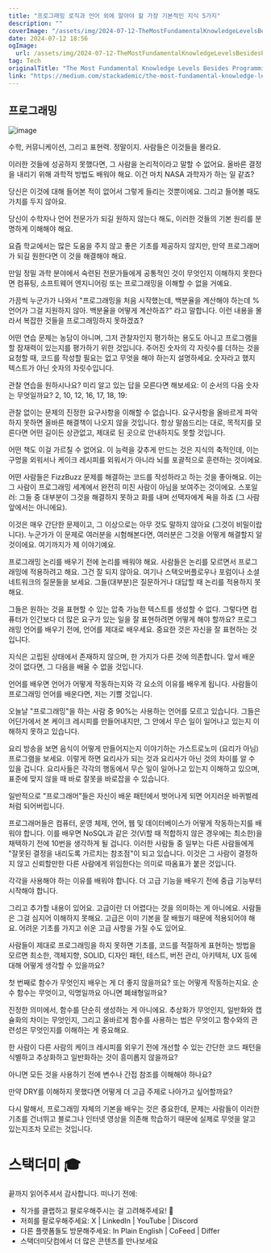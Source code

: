 ```yaml
---
title: "프로그래밍 로직과 언어 외에 알아야 할 가장 기본적인 지식 5가지"
description: ""
coverImage: "/assets/img/2024-07-12-TheMostFundamentalKnowledgeLevelsBesidesProgrammingLogicandProgrammingLanguages_0.png"
date: 2024-07-12 18:56
ogImage:
  url: /assets/img/2024-07-12-TheMostFundamentalKnowledgeLevelsBesidesProgrammingLogicandProgrammingLanguages_0.png
tag: Tech
originalTitle: "The Most Fundamental Knowledge Levels Besides Programming Logic and Programming Languages"
link: "https://medium.com/stackademic/the-most-fundamental-knowledge-levels-besides-programming-logic-and-programming-languages-f6c2ac7f7707"
---
```


## 프로그래밍

![image](/assets/img/2024-07-12-TheMostFundamentalKnowledgeLevelsBesidesProgrammingLogicandProgrammingLanguages_0.png)

수학, 커뮤니케이션, 그리고 표현력. 정말이지. 사람들은 이것들을 몰라요.

이러한 것들에 성공하지 못했다면, 그 사람을 논리적이라고 말할 수 없어요. 올바른 결정을 내리기 위해 과학적 방법도 배워야 해요. 이건 마치 NASA 과학자가 하는 일 같죠?

<div class="content-ad"></div>

당신은 이것에 대해 들어본 적이 없어서 그렇게 들리는 것뿐이에요. 그리고 들어볼 때도 가치를 두지 않아요.

당신이 수학자나 언어 전문가가 되길 원하지 않는다 해도, 이러한 것들의 기본 원리를 분명하게 이해해야 해요.

요즘 학교에서는 많은 도움을 주지 않고 좋은 기초를 제공하지 않지만, 만약 프로그래머가 되길 원한다면 이 것을 해결해야 해요.

만일 정밀 과학 분야에서 숙련된 전문가들에게 공통적인 것이 무엇인지 이해하지 못한다면 컴퓨팅, 소프트웨어 엔지니어링 또는 프로그래밍을 이해할 수 없을 거예요.

<div class="content-ad"></div>

가끔씩 누군가가 나와서 "프로그래밍을 처음 시작했는데, 백분율을 계산해야 하는데 %언어가 그걸 지원하지 않아. 백분율을 어떻게 계산하죠?" 라고 말합니다. 이런 내용을 몰라서 복잡한 것들을 프로그래밍하지 못하겠죠?

어떤 연습 문제는 농담이 아니며, 그저 관찰자인지 평가하는 용도도 아니고 프로그램을 할 잠재력이 있는지를 평가하기 위한 것입니다. 주어진 숫자의 각 자릿수를 더하는 것을 요청할 때, 코드를 작성할 필요는 없고 무엇을 해야 하는지 설명하세요. 숫자라고 했지 텍스트가 아닌 숫자의 자릿수입니다.

관찰 연습을 원하시나요? 미리 알고 있는 답을 모른다면 해보세요: 이 순서의 다음 숫자는 무엇일까요? 2, 10, 12, 16, 17, 18, 19:

관찰 없이는 문제의 진정한 요구사항을 이해할 수 없습니다. 요구사항을 올바르게 파악하지 못하면 올바른 해결책이 나오지 않을 것입니다. 항상 말씀드리는 대로, 목적지를 모른다면 어떤 길이든 상관없고, 제대로 된 곳으로 안내하지도 못할 것입니다.

<div class="content-ad"></div>

어떤 책도 이걸 가르칠 수 없어요. 이 능력을 갖추게 만드는 것은 지식의 축적인데, 이는 구멍을 외워서나 케이크 레시피를 외워서가 아니라 뇌를 포괄적으로 훈련하는 것이에요.

어떤 사람들은 FizzBuzz 문제를 해결하는 코드를 작성하라고 하는 것을 좋아해요. 이는 그 사람이 프로그래밍 세계에서 완전히 미친 사람이 아님을 보여주는 것이에요. 스포일러: 그들 중 대부분이 그것을 해결하지 못하고 화를 내며 선택자에게 욕을 하죠 (그 사람 앞에서는 아니에요).

이것은 매우 간단한 문제이고, 그 이상으로는 아무 것도 말하지 않아요 (그것이 비밀이랍니다). 누군가가 이 문제로 여러분을 시험해본다면, 여러분은 그것을 어떻게 해결할지 알 것이에요. 여기까지가 제 이야기예요.

프로그래밍 논리를 배우기 전에 논리를 배워야 해요. 사람들은 논리를 모르면서 프로그래밍에 적용하려고 해요. 그건 잘 되지 않아요. 여기나 스택오버플로우나 포럼이나 소셜 네트워크의 질문들을 보세요. 그들(대부분)은 질문하거나 대답할 때 논리를 적용하지 못해요.

<div class="content-ad"></div>

그들은 원하는 것을 표현할 수 있는 압축 가능한 텍스트를 생성할 수 없다. 그렇다면 컴퓨터가 인간보다 더 많은 요구가 있는 일을 잘 표현하려면 어떻게 해야 할까요? 프로그래밍 언어를 배우기 전에, 언어를 제대로 배우세요. 중요한 것은 자신을 잘 표현하는 것입니다.

지식은 고립된 상태에서 존재하지 않으며, 한 가지가 다른 것에 의존합니다. 앞서 배운 것이 없다면, 그 다음을 배울 수 없을 것입니다.

언어를 배우면 언어가 어떻게 작동하는지와 각 요소의 이유를 배우게 됩니다. 사람들이 프로그래밍 언어를 배운다면, 저는 기쁠 것입니다.

오늘날 "프로그래밍"을 하는 사람 중 90%는 사용하는 언어를 모르고 있습니다. 그들은 어딘가에서 본 케이크 레시피를 만들어내지만, 그 안에서 무슨 일이 일어나고 있는지 이해하지 못하고 있습니다.

<div class="content-ad"></div>

요리 방송을 보면 음식이 어떻게 만들어지는지 이야기하는 가스트로노미 (요리가 아님) 프로그램을 보세요. 이렇게 하면 요리사가 되는 것과 요리사가 아닌 것의 차이를 알 수 있을 겁니다. 요리사들은 각각의 행동에서 무슨 일이 일어나고 있는지 이해하고 있으며, 표준에 맞지 않을 때 바로 잘못을 바로잡을 수 있습니다.

일반적으로 "프로그래머"들은 자신이 배운 패턴에서 벗어나게 되면 어지러운 바퀴벌레처럼 되어버립니다.

프로그래머들은 컴퓨터, 운영 체제, 언어, 웹 및 데이터베이스가 어떻게 작동하는지를 배워야 합니다. 이를 배우면 NoSQL과 같은 것(Vi할 때 적합하지 않은 경우에는 최소한)을 채택하기 전에 10번을 생각하게 될 겁니다. 이러한 사람들 중 일부는 다른 사람들에게 "잘못된 결정을 내리도록 가르치는 참조점"이 되고 있습니다. 이것은 그 사람이 결정하지 않고 신뢰할만한 다른 사람에게 위임한다는 의미로 따옴표가 붙은 것입니다.

각각을 사용해야 하는 이유를 배워야 합니다. 더 고급 기능을 배우기 전에 중급 기능부터 시작해야 합니다.

<div class="content-ad"></div>

그리고 추가할 내용이 있어요. 고급이란 더 어렵다는 것을 의미하는 게 아니에요. 사람들은 그걸 심지어 이해하지 못해요. 고급은 이미 기본을 잘 배웠기 때문에 적용되어야 해요. 어려운 기초를 가지고 쉬운 고급 사항을 가질 수도 있어요.

사람들이 제대로 프로그래밍을 하지 못하면 기초를, 코드를 적절하게 표현하는 방법을 모르면 최소한, 객체지향, SOLID, 디자인 패턴, 테스트, 버전 관리, 아키텍처, UX 등에 대해 어떻게 생각할 수 있을까요?

첫 번째로 함수가 무엇인지 배우는 게 더 좋지 않을까요? 또는 어떻게 작동하는지요. 순수 함수는 무엇이고, 익명일까요 아니면 폐쇄형일까요?

진정한 의미에서, 함수를 단순히 생성하는 게 아니에요. 추상화가 무엇인지, 일반화와 캡슐화의 차이는 무엇인지, 그리고 올바르게 함수를 사용하는 법은 무엇이고 함수와의 관련성은 무엇인지를 이해하는 게 중요해요.

<div class="content-ad"></div>

한 사람이 다른 사람의 케이크 레시피를 외우기 전에 개선할 수 있는 간단한 코드 패턴을 식별하고 추상화하고 일반화하는 것이 흥미롭지 않을까요?

아니면 모든 것을 사용하기 전에 변수나 간접 참조를 이해해야 하나요?

만약 DRY를 이해하지 못했다면 어떻게 더 고급 주제로 나아가고 싶어할까요?

다시 말해서, 프로그래밍 자체의 기본을 배우는 것은 중요한데, 문제는 사람들이 이러한 기초를 건너뛰고 블로그나 인터넷 영상을 의존해 학습하기 때문에 실제로 무엇을 알고 있는지조차 모르는 것입니다.

<div class="content-ad"></div>

# 스택더미 🎓

끝까지 읽어주셔서 감사합니다. 떠나기 전에:

- 작가를 클랩하고 팔로우해주시는 걸 고려해주세요! 👏
- 저희를 팔로우해주세요: X | LinkedIn | YouTube | Discord
- 다른 플랫폼들도 방문해주세요: In Plain English | CoFeed | Differ
- 스택더미닷컴에서 더 많은 콘텐츠를 만나보세요
